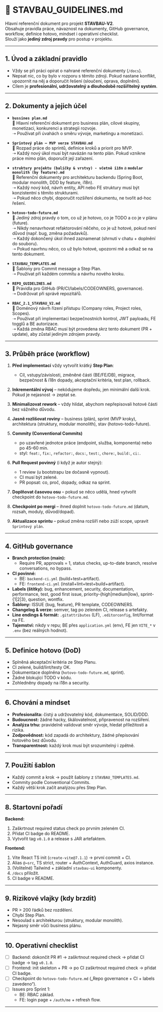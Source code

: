 # 📑 STAVBAU_GUIDELINES.md

Hlavní referenční dokument pro projekt **STAVBAU‑V2**.  
Obsahuje pravidla práce, návaznost na dokumenty, GitHub governance, workflow, definice hotovo, mindset i operativní checklist.  
Slouží jako **jediný zdroj pravdy** pro postup v projektu.

---

## 1. Úvod a základní pravidlo
- Vždy se při práci opírat o nahrané referenční dokumenty (`/docs`).  
- Nepsat nic, co by bylo v rozporu s těmito zdroji. Pokud nastane konflikt, upozornit na něj a doporučit řešení (sloučení, oprava, doplnění).  
- Cílem je **profesionální, udržovatelný a dlouhodobě rozšiřitelný systém**.

---

## 2. Dokumenty a jejich účel
- **`bussines plan.md`**  
  🔹 Hlavní referenční dokument pro business plán, cílové skupiny, monetizaci, konkurenci a strategii rozvoje.  
  ➝ Používat při úvahách o směru vývoje, marketingu a monetizaci.

- **`Sprintový plán – MVP verze STAVBAU.md`**  
  🔹 Rozpad práce do sprintů, definice kroků a priorit pro MVP.  
  ➝ Každý nový úkol musí být navázán na tento plán. Pokud vznikne práce mimo plán, doporučit její zařazení.

- **`struktury projektu (balíčky & vrstvy) - včetně i18n`** a **`modular monolith (by feature).md`**  
  🔹 Referenční dokumenty pro architekturu backendu (Spring Boot, modular monolith, DDD by feature, i18n).  
  ➝ Každý nový kód, návrh entity, API nebo FE struktury musí být konzistentní s těmito strukturami.  
  ➝ Pokud něco chybí, doporučit rozšíření dokumentu, ne tvořit ad-hoc řešení.

- **`hotovo-todo-future.md`**  
  🔹 Jediný zdroj pravdy o tom, co už je hotovo, co je TODO a co je v plánu (future).  
  ➝ Nikdy nenavrhovat refaktorování něčeho, co je už hotové, pokud není důvod (např. bug, změna požadavků).  
  ➝ Každý dokončený úkol ihned zaznamenat (shrnutí v chatu + doplnění do souboru).  
  ➝ Pokud navrhnu něco, co už bylo hotové, upozorni mě a odkaž se na tento dokument.

- **`STAVBAU_TEMPLATES.md`**  
  🔹 Šablony pro Commit message a Step Plan.  
  ➝ Používat při každém commitu a návrhu nového kroku.

- **`REPO_GUIDELINES.md`**  
  🔹 Pravidla pro GitHub (PR/CI/labels/CODEOWNERS, governance).  
  ➝ Dodržovat při správě repozitářů.

- **`RBAC_2.1_STAVBAU_V2.md`**  
  🔹 Doménový návrh řízení přístupu (Company roles, Project roles, Scopes).  
  ➝ Používat při implementaci bezpečnostních kontrol, JWT payloadu, FE togglů a BE autorizace.  
  ➝ Každá změna RBAC musí být provedena skrz tento dokument (PR + update), aby zůstal jediným zdrojem pravdy.
---

## 3. Průběh práce (workflow)
1. **Před implementací** vždy vytvořit krátký **Step Plan**:  
   - Cíl, vstupy/závislosti, změněné části (BE/FE/DB), migrace, bezpečnost & i18n dopady, akceptační kritéria, test plan, rollback.  

2. **Inkrementální vývoj** – nekódujeme dopředu, jen minimální další krok. Pokud je nejasnost → zeptat se.  

3. **Minimalizovat rework** – vždy hlídat, abychom nepřepisovali hotové části bez vážného důvodu.  

4. **Jasně rozlišovat roviny** – business (plán), sprint (MVP kroky), architektura (struktury, modular monolith), stav (hotovo-todo-future). 

5. **Commity (Conventional Commits)**  
   - po uzavřené jednotce práce (endpoint, služba, komponenta) nebo po 45–60 min.  
   - styl: `feat:`, `fix:`, `refactor:`, `docs:`, `test:`, `chore:`, `build:`, `ci:`.  

6. **Pull Request povinný** (i když je autor stejný):  
   - 1 review (u bootstrapu lze dočasně vypnout).  
   - CI musí být zelené.  
   - PR popsat: co, proč, dopady, odkaz na sprint.  

7. **Doplňovat časovou osu** – pokud se něco udělá, hned vytvořit checkpoint do `hotovo-todo-future.md`.

8. **Checkpoint po mergi** – ihned doplnit `hotovo-todo-future.md` (datum, rozsah, moduly, důvod/dopad).  

9. **Aktualizace sprintu** – pokud změna rozšíří nebo zúží scope, upravit `Sprintový plán`.  

---

## 4. GitHub governance
- **Branch protection (main):**  
  - Require PR, approvals = 1, status checks, up-to-date branch, resolve conversations, no bypass.  
- **CI povinné:**  
  - BE: `backend-ci.yml` (build+test+artifact).  
  - FE: `frontend-ci.yml` (install+lint+test+build+artifact).  
- **Labels (štítky):** bug, enhancement, security, documentation, performance, test, good first issue, priority-{high|medium|low}, sprint-{1|2|3}, question, wontfix.  
- **Šablony:** ISSUE (bug, feature), PR template, CODEOWNERS.  
- **Changelog & verze:** semver, tag po zeleném CI, release s artefakty.  
- **Line endings & formát:** `.gitattributes` (LF), `.editorconfig`, lint/format na FE.  
- **Tajemství:** nikdy v repu; BE přes `application.yml` (env), FE jen `VITE_*` v `.env` (bez reálných hodnot).  

---

## 5. Definice hotovo (DoD)
- Splněná akceptační kritéria ze Step Planu.  
- CI zelené, build/lint/testy OK.  
- Dokumentace doplněna (`hotovo-todo-future.md`, sprint).  
- Žádné blokující TODO v kódu.  
- Zohledněny dopady na i18n a security.  

---

## 6. Chování a mindset
- **Profesionalita:** čistý a udržovatelný kód, dokumentace, SOLID/DDD.  
- **Budoucnost:** žádné hacky, škálovatelnost, připravenost na rozšíření.  
- **Analýza trhu:** pravidelně validovat směr vývoje, hledat příležitosti a rizika.  
- **Zodpovědnost:** kód zapadá do architektury, žádné přepisování hotového bez důvodu.  
- **Transparentnost:** každý krok musí být srozumitelný i zpětně.  

---

## 7. Použití šablon
- Každý commit a krok → použít šablony z `STAVBAU_TEMPLATES.md`.  
- Commity podle Conventional Commits.  
- Každý větší krok začít analýzou přes Step Plan.  

---

## 8. Startovní pořadí
**Backend:**  
1. Zaškrtnout required status check po prvním zeleném CI.  
2. Přidat CI badge do README.  
3. Vytvořit tag `v0.1.0` a release s JAR artefaktem.  

**Frontend:**  
1. Vite React TS init (`create-vite@7.1.1`) → první commit + CI.  
2. Alias `@→src`, TS strict, router + AuthContext, AuthGuard, axios instance.  
3. (Volitelné) Tailwind + základní `stavbau-ui` komponenty.  
4. `/docs` přiložit.  
5. CI badge v README.  

---

## 9. Rizikové vlajky (kdy brzdit)
- PR > 200 řádků bez rozdělení.  
- Chybí Step Plan.  
- Nesoulad s architekturou (struktury, modular monolith).  
- Nejasný směr vůči business plánu.  

---

## 10. Operativní checklist
- [ ] Backend: dokončit PR #1 → zaškrtnout required check → přidat CI badge → tag `v0.1.0`.  
- [ ] Frontend: init skeleton + PR → po CI zaškrtnout required check → přidat CI badge.  
- [ ] Checkpoint do `hotovo-todo-future.md` („Repo governance + CI + labels zavedeno“).  
- [ ] Issues pro Sprint 1:  
   - BE: RBAC základ.  
   - FE: login page + `/auth/me` + refresh flow.  

---
